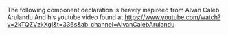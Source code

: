 The following component declaration is heavily inspireed from  Alvan Caleb Arulandu
And his youtube video found at https://www.youtube.com/watch?v=2kTQZVzkXgI&t=336s&ab_channel=AlvanCalebArulandu